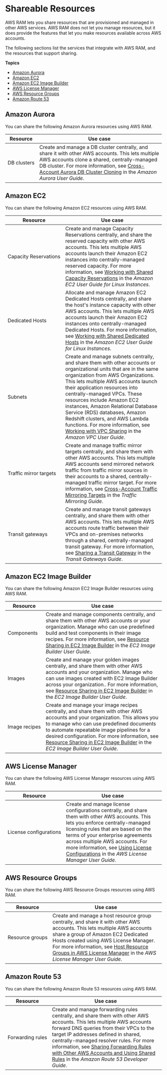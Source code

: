 # Shareable Resources<a name="shareable"></a>

AWS RAM lets you share resources that are provisioned and managed in other AWS services\. AWS RAM does not let you manage resources, but it does provide the features that let you make resources available across AWS accounts\.

The following sections list the services that integrate with AWS RAM, and the resources that support sharing\.

**Topics**
+ [Amazon Aurora](#shareable-aur)
+ [Amazon EC2](#shareable-ec2)
+ [Amazon EC2 Image Builder](#shareable-imagebuilder)
+ [AWS License Manager](#shareable-byol)
+ [AWS Resource Groups](#shareable-arg)
+ [Amazon Route 53](#shareable-r53)

## Amazon Aurora<a name="shareable-aur"></a>

You can share the following Amazon Aurora resources using AWS RAM\.


| Resource | Use case | 
| --- | --- | 
|  DB clusters  |  Create and manage a DB cluster centrally, and share it with other AWS accounts\. This lets multiple AWS accounts clone a shared, centrally\-managed DB cluster\. For more information, see [ Cross\-Account Aurora DB Cluster Cloning](https://docs.aws.amazon.com/AmazonRDS/latest/AuroraUserGuide/Aurora.Managing.Clone.html#Aurora.Managing.Clone.Cross-Account) in the *Amazon Aurora User Guide*\.  | 

## Amazon EC2<a name="shareable-ec2"></a>

You can share the following Amazon EC2 resources using AWS RAM\.


| Resource | Use case | 
| --- | --- | 
|  Capacity Reservations  |  Create and manage Capacity Reservations centrally, and share the reserved capacity with other AWS accounts\. This lets multiple AWS accounts launch their Amazon EC2 instances into centrally\-managed reserved capacity\. For more information, see [Working with Shared Capacity Reservations](https://docs.aws.amazon.com/AWSEC2/latest/UserGuide/capacity-reservation-sharing.html) in the *Amazon EC2 User Guide for Linux Instances*\.  | 
|  Dedicated Hosts  |  Allocate and manage Amazon EC2 Dedicated Hosts centrally, and share the host's instance capacity with other AWS accounts\. This lets multiple AWS accounts launch their Amazon EC2 instances onto centrally\-managed Dedicated Hosts\. For more information, see [ Working with Shared Dedicated Hosts](https://docs.aws.amazon.com/AWSEC2/latest/UserGuide/dh-sharing.html) in the *Amazon EC2 User Guide for Linux Instances*\.  | 
|  Subnets  |  Create and manage subnets centrally, and share them with other accounts or organizational units that are in the same organization from AWS Organizations\. This lets multiple AWS accounts launch their application resources into centrally\-managed VPCs\. These resources include Amazon EC2 instances, Amazon Relational Database Service \(RDS\) databases, Amazon Redshift clusters, and AWS Lambda functions\. For more information, see [ Working with VPC Sharing](https://docs.aws.amazon.com/vpc/latest/userguide/vpc-sharing.html) in the *Amazon VPC User Guide*\.  | 
|  Traffic mirror targets  |  Create and manage traffic mirror targets centrally, and share them with other AWS accounts\. This lets multiple AWS accounts send mirrored network traffic from traffic mirror sources in their accounts to a shared, centrally\-managed traffic mirror target\. For more information, see [ Cross\-Account Traffic Mirroring Targets](https://docs.aws.amazon.com/vpc/latest/mirroring/cross-account-traffic-mirroring-targets.html) in the *Traffic Mirroring Guide*\.  | 
|  Transit gateways  |  Create and manage transit gateways centrally, and share them with other AWS accounts\. This lets multiple AWS accounts route traffic between their VPCs and on\-premises networks through a shared, centrally\-managed transit gateway\. For more information, see [Sharing a Transit Gateway](https://docs.aws.amazon.com/vpc/latest/tgw/tgw-transit-gateways.html#tgw-sharing) in the *Transit Gateways Guide*\.  | 

## Amazon EC2 Image Builder<a name="shareable-imagebuilder"></a>

You can share the following Amazon EC2 Image Builder resources using AWS RAM\.


| Resource | Use case | 
| --- | --- | 
|  Components  |  Create and manage components centrally, and share them with other AWS accounts or your organization\. Manage who can use predefined build and test components in their image recipes\. For more information, see [ Resource Sharing in EC2 Image Builder](https://docs.aws.amazon.com/imagebuilder/latest/userguide/image-builder-resource-sharing.html) in the *EC2 Image Builder User Guide*\.  | 
|  Images  |  Create and manage your golden images centrally, and share them with other AWS accounts and your organization\. Manage who can use images created with EC2 Image Builder across your organization\.\. For more information, see [ Resource Sharing in EC2 Image Builder](https://docs.aws.amazon.com/imagebuilder/latest/userguide/image-builder-resource-sharing.html) in the *EC2 Image Builder User Guide*\.  | 
|  Image recipes  |  Create and manage your image recipes centrally, and share them with other AWS accounts and your organization\. This allows you to manage who can use predefined documents to automate repeatable image pipelines for a desired configuration\. For more information, see [ Resource Sharing in EC2 Image Builder](https://docs.aws.amazon.com/imagebuilder/latest/userguide/image-builder-resource-sharing.html) in the *EC2 Image Builder User Guide*\.  | 

## AWS License Manager<a name="shareable-byol"></a>

You can share the following AWS License Manager resources using AWS RAM\.


| Resource | Use case | 
| --- | --- | 
|  License configurations  |  Create and manage license configurations centrally, and share them with other AWS accounts\. This lets you enforce centrally\-managed licensing rules that are based on the terms of your enterprise agreements across multiple AWS accounts\. For more information, see [Using License Configurations](https://docs.aws.amazon.com/license-manager/latest/userguide/license-configurations.html) in the *AWS License Manager User Guide*\.  | 

## AWS Resource Groups<a name="shareable-arg"></a>

You can share the following AWS Resource Groups resources using AWS RAM\.


| Resource | Use case | 
| --- | --- | 
|  Resource groups  |  Create and manage a host resource group centrally, and share it with other AWS accounts\. This lets multiple AWS accounts share a group of Amazon EC2 Dedicated Hosts created using AWS License Manager\. For more information, see [ Host Resource Groups in AWS License Manager](https://docs.aws.amazon.com/license-manager/latest/userguide/host-resource-groups.html) in the *AWS License Manager User Guide*\.   | 

## Amazon Route 53<a name="shareable-r53"></a>

You can share the following Amazon Route 53 resources using AWS RAM\.


| Resource | Use case | 
| --- | --- | 
|  Forwarding rules  |  Create and manage forwarding rules centrally, and share them with other AWS accounts\. This lets multiple AWS accounts forward DNS queries from their VPCs to the target IP addresses defined in shared, centrally\-managed resolver rules\. For more information, see [ Sharing Forwarding Rules with Other AWS Accounts and Using Shared Rules](https://docs.aws.amazon.com/Route53/latest/DeveloperGuide/resolver-rules-managing.html#resolver-rules-managing-sharing) in the *Amazon Route 53 Developer Guide*\.  | 